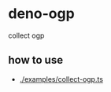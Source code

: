 # deno-ogp

collect ogp

## how to use

- [./examples/collect-ogp.ts](https://github.com/podhmo/deno-ogp/blob/main/exmaples/collect-ogp.ts)